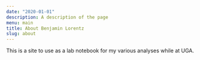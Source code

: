 ```yaml
---
date: "2020-01-01"
description: A description of the page
menu: main
title: About Benjamin Lorentz
slug: about
---
```


This is a site to use as a lab notebook for my various analyses while at UGA.